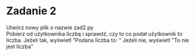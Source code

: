 # Zadanie 2
Utwórz nowy plik o nazwie zad2.py  
Pobierz od użytkownika liczbę i sprawdź, czy to co podał użytkownik to liczba.
Jeżeli tak, wyświetl "Podana liczba to: "
Jeżeli nie, wyświetl "To nie jest liczba"
